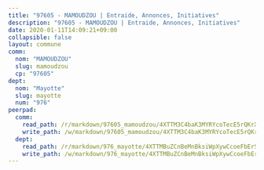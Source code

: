 ```yaml
---
title: "97605 - MAMOUDZOU | Entraide, Annonces, Initiatives"
description: "97605 - MAMOUDZOU | Entraide, Annonces, Initiatives"
date: 2020-01-11T14:09:21+09:00
collapsible: false
layout: commune
comm:
  nom: "MAMOUDZOU"
  slug: mamoudzou
  cp: "97605"
dept:
  nom: "Mayotte"
  slug: mayotte
  num: "976"
peerpad:
  comm:
    read_path: /r/markdown/97605_mamoudzou/4XTTM3C4baK3MYRYcoTecE5rQKrXMKkRRUjHnsaTaSe2bRohb
    write_path: /w/markdown/97605_mamoudzou/4XTTM3C4baK3MYRYcoTecE5rQKrXMKkRRUjHnsaTaSe2bRohb-K3TgUJ5dnfXxZ6riURmVVxw2jBP5Ac3C5uZoSFw4Ltanz61w3zzyRSpj32PFnvk1uqAYRoPLMmZNSHNcCk9cAb688aiwi715daxfr6vaFpJBWwefeBfQ56K2BjbbLcod3vWn3siR
  dept:
    read_path: /r/markdown/976_mayotte/4XTTMBuZCnBeMnBksiWpXywCcoeFbErSwmkzzXCaFr3XCVgL5
    write_path: /w/markdown/976_mayotte/4XTTMBuZCnBeMnBksiWpXywCcoeFbErSwmkzzXCaFr3XCVgL5-K3TgUMkcGV5jdzVqb78DtiVWoL3Y1HCauLnRmkc8TF8xqf3YoBJm7ryZ8n5YPPeiPRtwV7LBqJfDJhKmv8bHaryM4ddGh4NZ3DAEqeGMq2gjS2MuqmkX5sBUBizoNXpJ4gaDPXBK
---
```


